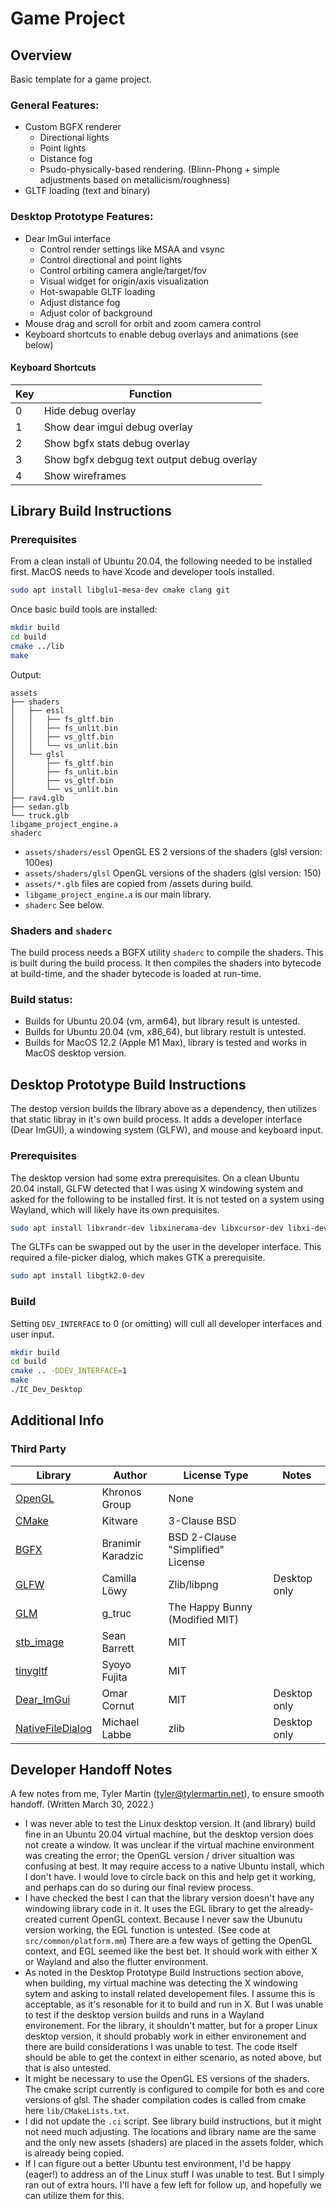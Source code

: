 # Game Project

## Overview

Basic template for a game project.

### General Features:

* Custom BGFX renderer
	* Directional lights
	* Point lights
	* Distance fog
	* Psudo-physically-based rendering. (Blinn-Phong + simple adjustments based on metallicism/roughness)
* GLTF loading (text and binary)
 
### Desktop Prototype Features:

* Dear ImGui interface
	* Control render settings like MSAA and vsync
	* Control directional and point lights
	* Control orbiting camera angle/target/fov
	* Visual widget for origin/axis visualization
	* Hot-swapable GLTF loading
	* Adjust distance fog
	* Adjust color of background
* Mouse drag and scroll for orbit and zoom camera control
* Keyboard shortcuts to enable debug overlays and animations (see below)

#### Keyboard Shortcuts
|Key|Function|
|---|---|
|0|Hide debug overlay|
|1|Show dear imgui debug overlay|
|2|Show bgfx stats debug overlay|
|3|Show bgfx debgug text output debug overlay|
|4|Show wireframes|

## Library Build Instructions

### Prerequisites

From a clean install of Ubuntu 20.04, the following needed to be installed first. MacOS needs to have Xcode and developer tools installed.

```bash
sudo apt install libglu1-mesa-dev cmake clang git
```
Once basic build tools are installed:

```bash
mkdir build
cd build
cmake ../lib
make
```

Output:

```
assets
├── shaders
│   ├── essl
│   │   ├── fs_gltf.bin
│   │   ├── fs_unlit.bin
│   │   ├── vs_gltf.bin
│   │   └── vs_unlit.bin
│   └── glsl
│       ├── fs_gltf.bin
│       ├── fs_unlit.bin
│       ├── vs_gltf.bin
│       └── vs_unlit.bin
├── rav4.glb
├── sedan.glb
└── truck.glb
libgame_project_engine.a
shaderc
```

* `assets/shaders/essl` OpenGL ES 2 versions of the shaders (glsl version: 100es)
* `assets/shaders/glsl` OpenGL versions of the shaders (glsl version: 150)
* `assets/*.glb` files are copied from /assets during build.
* `libgame_project_engine.a` is our main library.
* `shaderc` See below.

### Shaders and `shaderc`

The build process needs a BGFX utility `shaderc` to compile the shaders. This is built during the build process. It then compiles the shaders into bytecode at build-time, and the shader bytecode is loaded at run-time.

### Build status:

* Builds for Ubuntu 20.04 (vm, arm64), but library result is untested.
* Builds for Ubuntu 20.04 (vm, x86_64), but library restult is untested.
* Builds for MacOS 12.2 (Apple M1 Max), library is tested and works in MacOS desktop version.


## Desktop Prototype Build Instructions

The destop version builds the library above as a dependency, then utilizes that static libray in it's own build process. It adds a developer interface (Dear ImGUI), a windowing system (GLFW), and mouse and keyboard input.

### Prerequisites

The desktop version had some extra prerequisites. On a clean Ubuntu 20.04 install, GLFW detected that I was using X windowing system and asked for the following to be installed first. It is not tested on a system using Wayland, which will likely have its own prequisites.

```bash
sudo apt install libxrandr-dev libxinerama-dev libxcursor-dev libxi-dev
```

The GLTFs can be swapped out by the user in the developer interface. This required a file-picker dialog, which makes GTK a prerequisite.

```bash
sudo apt install libgtk2.0-dev
```

### Build

Setting `DEV_INTERFACE` to 0 (or omitting) will cull all developer interfaces and user input.

```bash
mkdir build
cd build
cmake .. -DDEV_INTERFACE=1
make
./IC_Dev_Desktop

```

## Additional Info


### Third Party

|Library|Author|License Type|Notes|
|---|---|---|---|
|[OpenGL]|Khronos Group|None|
|[CMake]|Kitware|3-Clause BSD||
|[BGFX]|Branimir Karadzic|BSD 2-Clause "Simplified" License||
|[GLFW]|Camilla Löwy|Zlib/libpng|Desktop only|
|[GLM]|g_truc|The Happy Bunny (Modified MIT)||
|[stb_image]|Sean Barrett|MIT||
|[tinygltf]|Syoyo Fujita|MIT||
|[Dear_ImGui]|Omar Cornut|MIT|Desktop only|
|[NativeFileDialog]|Michael Labbe|zlib|Desktop only|

[CMake]: <https://cmake.org/>
[GLFW]: <https://www.glfw.org/>
[OpenGL]: <https://www.opengl.org/>
[OpenGL ES]: <https://www.khronos.org/opengles/>
[stb_image]: <https://github.com/nothings/stb/blob/master/stb_image.h>
[GLM]: <https://github.com/g-truc/glm>
[BGFX]: <https://github.com/bkaradzic/bgfx>
[tinygltf]: <https://github.com/syoyo/tinygltf>
[Dear_ImGui]: <https://github.com/ocornut/imgui>
[NativeFileDialog]: <https://github.com/mlabbe/nativefiledialog>
[OpenGL context]: <https://www.khronos.org/opengl/wiki/OpenGL_Context>
[BGFX flavor of GLSL]: <https://bkaradzic.github.io/bgfx/tools.html#shader-compiler-shaderc>

## Developer Handoff Notes

A few notes from me, Tyler Martin (tyler@tylermartin.net), to ensure smooth handoff. (Written March 30, 2022.)

* I was never able to test the Linux desktop version. It (and library) build fine in an Ubuntu 20.04 virtual machine, but the desktop version does not create a window. It was unclear if the virtual machine environment was creating the error; the OpenGL version / driver situaltion was confusing at best. It may require access to a native Ubuntu install, which I don't have. I would love to circle back on this and help get it working, and perhaps can do so during our final review process.
* I have checked the best I can that the library version doesn't have any windowing library code in it. It uses the EGL library to get the already-created current OpenGL context. Because I never saw the Ubunutu version working, the EGL function is untested. (See code at `src/common/platform.mm`) There are a few ways of getting the OpenGL context, and EGL seemed like the best bet. It should work with either X or Wayland and also the flutter environment.
* As noted in the Desktop Prototype Build Instructions section above, when building, my virtual machine was detecting the X windowing sytem and asking to install related developement files. I assume this is acceptable, as it's resonable for it to build and run in X. But I was unable to test if the desktop version builds and runs in a Wayland environement. For the library, it shouldn't matter, but for a proper Linux desktop version, it should probably work in either environement and there are build considerations I was unable to test. The code itself should be able to get the context in either scenario, as noted above, but that is also untested.
* It might be necessary to use the OpenGL ES versions of the shaders. The cmake script currently is configured to compile for both es and core versions of glsl. The shader compilation codes is called from cmake here `lib/CMakeLists.txt`.
* I did not update the `.ci` script. See library build instructions, but it might not need much adjusting. The locations and library name are the same and the only new assets (shaders) are placed in the assets folder, which is already being copied.
* If I can figure out a better Ubuntu test environment, I'd be happy (eager!) to address an of the Linux stuff I was unable to test. But I simply ran out of extra hours. I'll have a few left for follow up, and hopefully we can utilize them for this.
